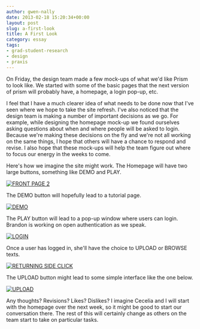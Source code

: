 ```yaml
---
author: gwen-nally
date: 2013-02-18 15:20:34+00:00
layout: post
slug: a-first-look
title: A First Look
category: essay
tags:
- grad-student-research
- design
- praxis
---
```


On Friday, the design team made a few mock-ups of what we'd like Prism to look like. We started with some of the basic pages that the next version of prism will probably have, a homepage, a login pop-up, etc.

I feel that I have a much clearer idea of what needs to be done now that I've seen where we hope to take the site refresh. I've also noticed that the design team is making a number of important decisions as we go. For example, while designing the homepage mock-up we found ourselves asking questions about when and where people will be asked to login. Because we're making these decisions on the fly and we're not all working on the same things, I hope that others will have a chance to respond and revise. I also hope that these mock-ups will help the team figure out where to focus our energy in the weeks to come.

Here's how we imagine the site might work. The Homepage will have two large buttons, something like DEMO and PLAY.

[![FRONT PAGE 2](http://static.scholarslab.org/wp-content/uploads/2013/02/FRONT-PAGE-2-1024x682.jpg)](http://static.scholarslab.org/wp-content/uploads/2013/02/FRONT-PAGE-2.jpg)

The DEMO button will hopefully lead to a tutorial page.

[![DEMO](http://static.scholarslab.org/wp-content/uploads/2013/02/DEMO-1024x682.jpg)](http://static.scholarslab.org/wp-content/uploads/2013/02/DEMO.jpg)

The PLAY button will lead to a pop-up window where users can login. Brandon is working on open authentication as we speak.

[![LOGIN](http://static.scholarslab.org/wp-content/uploads/2013/02/LOGIN-1024x682.jpg)](http://static.scholarslab.org/wp-content/uploads/2013/02/LOGIN.jpg)

Once a user has logged in, she'll have the choice to UPLOAD or BROWSE texts.

[![RETURNING SIDE CLICK](http://static.scholarslab.org/wp-content/uploads/2013/02/RETURNING-SIDE-CLICK1-1024x682.jpg)](http://static.scholarslab.org/wp-content/uploads/2013/02/RETURNING-SIDE-CLICK1.jpg)

The UPLOAD button might lead to some simple interface like the one below.

[![UPLOAD](http://static.scholarslab.org/wp-content/uploads/2013/02/UPLOAD-1024x682.jpg)](http://static.scholarslab.org/wp-content/uploads/2013/02/UPLOAD.jpg)

Any thoughts? Revisions? Likes? Dislikes? I imagine Cecelia and I will start with the homepage over the next week, so it might be good to start our conversation there. The rest of this will certainly change as others on the team start to take on particular tasks.

